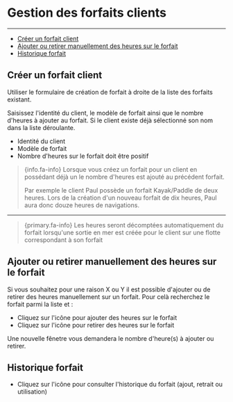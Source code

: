 # Gestion des forfaits clients

---


- [Créer un forfait client](#create-sailor-rental-package)
- [Ajouter ou retirer manuellement des heures sur le forfait](#add-sub-sailor-rental-package)
- [Historique forfait](#archive-sailor-rental-package)


<a name="create-sailor-rental-package"></a>
## Créer un forfait client

Utiliser le formulaire de création de forfait à droite de la liste des forfaits existant.

Saisissez l'identité du client, le modèle de forfait ainsi que le nombre d'heures à ajouter au forfait. 
Si le client existe déjà sélectionné son nom dans la liste déroulante. 

- Identité du client 
- Modèle de forfait
- Nombre d'heures sur le forfait doit être positif

> {info.fa-info} Lorsque vous créez un forfait pour un client en possédant déjà un le nombre d'heures est ajouté au précédent forfait.
> 
> Par exemple le client Paul possède un forfait Kayak/Paddle de deux heures. Lors de la création d'un nouveau forfait de dix heures, 
> Paul aura donc douze heures de navigations.  

---

> {primary.fa-info} Les heures seront décomptées automatiquement du forfait lorsqu'une sortie en mer est créée pour le client sur une flotte correspondant à son forfait

<a name="add-sub-sailor-rental-package"></a>
## Ajouter ou retirer manuellement des heures sur le forfait

Si vous souhaitez pour une raison X ou Y il est possible d'ajouter ou de retirer des heures manuellement sur un forfait.
Pour celà recherchez le forfait parmi la liste et : 

- Cliquez sur l'icône <i class="text-success fa fa-plus-circle fa-lg"></i> pour ajouter des heures sur le forfait
- Cliquez sur l'icône <i class="text-danger fa fa-minus-circle fa-lg"></i> pour retirer des heures sur le forfait

Une nouvelle fênetre vous demandera le nombre d'heure(s) à ajouter ou retirer.


<a name="archive-sailor-rental-package"></a>
## Historique forfait

- Cliquez sur l'icône <i class="text-primary fa fa-list fa-lg"></i> pour consulter l'historique du forfait (ajout, retrait ou utilisation)

